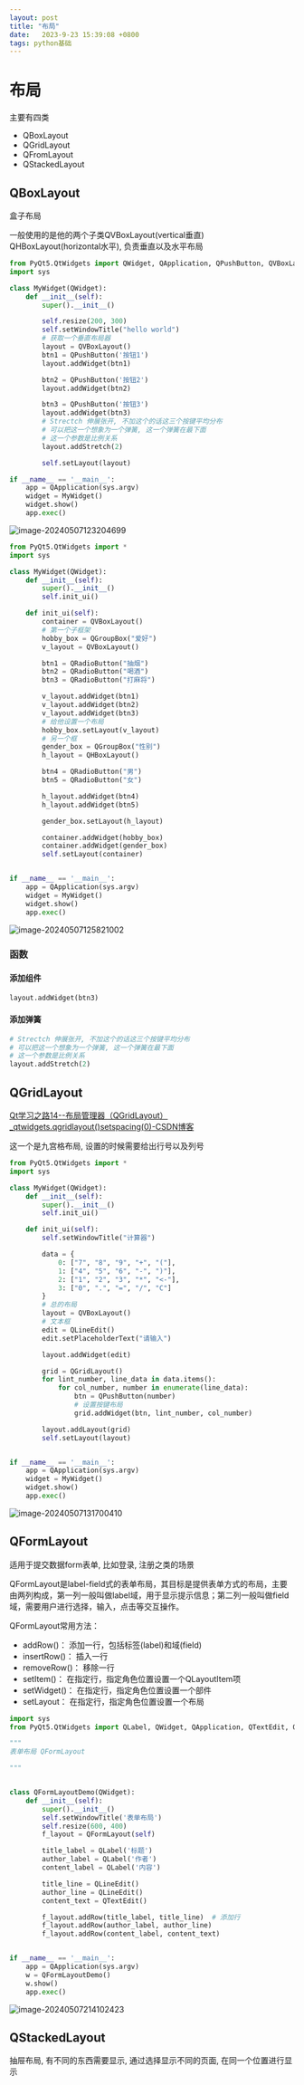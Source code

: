 ```yaml
---
layout: post
title: "布局" 
date:   2023-9-23 15:39:08 +0800
tags: python基础
---
```


# 布局

主要有四类

+ QBoxLayout
+ QGridLayout
+ QFromLayout
+ QStackedLayout

## QBoxLayout

盒子布局

一般使用的是他的两个子类QVBoxLayout(vertical垂直) QHBoxLayout(horizontal水平), 负责垂直以及水平布局

```python
from PyQt5.QtWidgets import QWidget, QApplication, QPushButton, QVBoxLayout
import sys

class MyWidget(QWidget):
    def __init__(self):
        super().__init__()

        self.resize(200, 300)
        self.setWindowTitle("hello world")
		# 获取一个垂直布局器
        layout = QVBoxLayout()
        btn1 = QPushButton('按钮1')
        layout.addWidget(btn1)

        btn2 = QPushButton('按钮2')
        layout.addWidget(btn2)

        btn3 = QPushButton('按钮3')
        layout.addWidget(btn3)
		# Strectch 伸展张开, 不加这个的话这三个按键平均分布
        # 可以把这一个想象为一个弹簧, 这一个弹簧在最下面
        # 这一个参数是比例关系
        layout.addStretch(2)

        self.setLayout(layout)

if __name__ == '__main__':
    app = QApplication(sys.argv)
    widget = MyWidget()
    widget.show()
    app.exec()
```

![image-20240507123204699](https://picture-01-1316374204.cos.ap-beijing.myqcloud.com/image/202405071232729.png)

```python
from PyQt5.QtWidgets import *
import sys

class MyWidget(QWidget):
    def __init__(self):
        super().__init__()
        self.init_ui()

    def init_ui(self):
        container = QVBoxLayout()
        # 第一个子框架
        hobby_box = QGroupBox("爱好")
        v_layout = QVBoxLayout()

        btn1 = QRadioButton("抽烟")
        btn2 = QRadioButton("喝酒")
        btn3 = QRadioButton("打麻将")

        v_layout.addWidget(btn1)
        v_layout.addWidget(btn2)
        v_layout.addWidget(btn3)
		# 给他设置一个布局
        hobby_box.setLayout(v_layout)
		# 另一个框
        gender_box = QGroupBox("性别")
        h_layout = QHBoxLayout()

        btn4 = QRadioButton("男")
        btn5 = QRadioButton("女")

        h_layout.addWidget(btn4)
        h_layout.addWidget(btn5)

        gender_box.setLayout(h_layout)

        container.addWidget(hobby_box)
        container.addWidget(gender_box)
        self.setLayout(container)


if __name__ == '__main__':
    app = QApplication(sys.argv)
    widget = MyWidget()
    widget.show()
    app.exec()
```

![image-20240507125821002](https://picture-01-1316374204.cos.ap-beijing.myqcloud.com/image/202405071258029.png)

### 函数

#### 添加组件

```python
layout.addWidget(btn3)
```

#### 添加弹簧

```python
# Strectch 伸展张开, 不加这个的话这三个按键平均分布
# 可以把这一个想象为一个弹簧, 这一个弹簧在最下面
# 这一个参数是比例关系
layout.addStretch(2)
```

## QGridLayout

[Qt学习之路14--布局管理器（QGridLayout）_qtwidgets.qgridlayout()setspacing(0)-CSDN博客](https://blog.csdn.net/tqs_1220/article/details/81842878)

这一个是九宫格布局, 设置的时候需要给出行号以及列号

```python
from PyQt5.QtWidgets import *
import sys

class MyWidget(QWidget):
    def __init__(self):
        super().__init__()
        self.init_ui()

    def init_ui(self):
        self.setWindowTitle("计算器")

        data = {
            0: ["7", "8", "9", "+", "("], 
            1: ["4", "5", "6", "-", ")"], 
            2: ["1", "2", "3", "*", "<-"], 
            3: ["0", ".", "=", "/", "C"]
        }
		# 总的布局
        layout = QVBoxLayout()
		# 文本框
        edit = QLineEdit()
        edit.setPlaceholderText("请输入")

        layout.addWidget(edit)

        grid = QGridLayout()
        for lint_number, line_data in data.items():
            for col_number, number in enumerate(line_data):
                btn = QPushButton(number)
                # 设置按键布局
                grid.addWidget(btn, lint_number, col_number)

        layout.addLayout(grid)
        self.setLayout(layout)


if __name__ == '__main__':
    app = QApplication(sys.argv)
    widget = MyWidget()
    widget.show()
    app.exec()
```

![image-20240507131700410](https://picture-01-1316374204.cos.ap-beijing.myqcloud.com/image/202405071317440.png)

## QFormLayout

适用于提交数据form表单, 比如登录, 注册之类的场景

QFormLayout是label-field式的表单布局，其目标是提供表单方式的布局，主要由两列构成，第一列一般叫做label域，用于显示提示信息；第二列一般叫做field域，需要用户进行选择，输入，点击等交互操作。

QFormLayout常用方法：

+ addRow()： 添加一行，包括标签(label)和域(field)
+ insertRow()： 插入一行
+ removeRow()： 移除一行
+ setItem()： 在指定行，指定角色位置设置一个QLayoutItem项
+ setWidget()： 在指定行，指定角色位置设置一个部件
+ setLayout： 在指定行，指定角色位置设置一个布局

```python
import sys
from PyQt5.QtWidgets import QLabel, QWidget, QApplication, QTextEdit, QLineEdit, QFormLayout

"""
表单布局 QFormLayout

"""


class QFormLayoutDemo(QWidget):
    def __init__(self):
        super().__init__()
        self.setWindowTitle('表单布局')
        self.resize(600, 400)
        f_layout = QFormLayout(self)

        title_label = QLabel('标题')
        author_label = QLabel('作者')
        content_label = QLabel('内容')

        title_line = QLineEdit()
        author_line = QLineEdit()
        content_text = QTextEdit()

        f_layout.addRow(title_label, title_line)  # 添加行
        f_layout.addRow(author_label, author_line)
        f_layout.addRow(content_label, content_text)


if __name__ == '__main__':
    app = QApplication(sys.argv)
    w = QFormLayoutDemo()
    w.show()
    app.exec()
```

![image-20240507214102423](https://picture-01-1316374204.cos.ap-beijing.myqcloud.com/image/202405072141508.png)

## QStackedLayout

抽屉布局, 有不同的东西需要显示, 通过选择显示不同的页面, 在同一个位置进行显示

